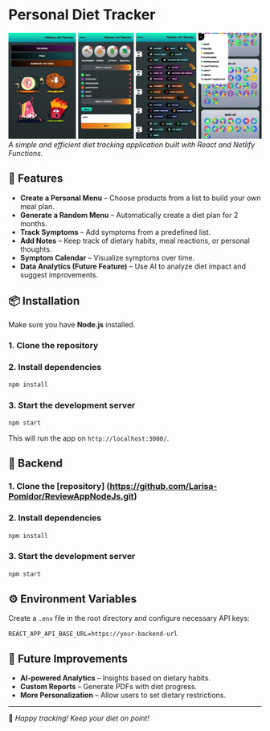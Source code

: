 # Personal Diet Tracker

![App Screenshot](/public/assets/img/readme_screenshot.jpg)  
*A simple and efficient diet tracking application built with React and Netlify Functions.*

## 🚀 Features

- **Create a Personal Menu** – Choose products from a list to build your own meal plan.
- **Generate a Random Menu** – Automatically create a diet plan for 2 months.
- **Track Symptoms** – Add symptoms from a predefined list.
- **Add Notes** – Keep track of dietary habits, meal reactions, or personal thoughts.
- **Symptom Calendar** – Visualize symptoms over time.
- **Data Analytics (Future Feature)** – Use AI to analyze diet impact and suggest improvements.

## 📦 Installation

Make sure you have **Node.js** installed.

### 1. Clone the repository

### 2. Install dependencies
```sh
npm install
```

### 3. Start the development server
```sh
npm start
```

This will run the app on `http://localhost:3000/`.

## 🚀 Backend

### 1. Clone the [repository] (https://github.com/Larisa-Pomidor/ReviewAppNodeJs.git)

### 2. Install dependencies
```sh
npm install
```

### 3. Start the development server
```sh
npm start
```

## ⚙️ Environment Variables

Create a `.env` file in the root directory and configure necessary API keys:
```
REACT_APP_API_BASE_URL=https://your-backend-url
```

## 🤖 Future Improvements

- **AI-powered Analytics** – Insights based on dietary habits.
- **Custom Reports** – Generate PDFs with diet progress.
- **More Personalization** – Allow users to set dietary restrictions.

---

🚀 *Happy tracking! Keep your diet on point!*
